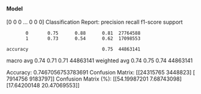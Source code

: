 #### Model
[0 0 0 ... 0 0 0]
Classification Report:
              precision    recall  f1-score   support

           0       0.75      0.88      0.81  27764588
           1       0.73      0.54      0.62  17098553

    accuracy                           0.75  44863141
   macro avg       0.74      0.71      0.71  44863141
weighted avg       0.74      0.75      0.74  44863141

Accuracy: 0.7467056753783691
Confusion Matrix:
[[24315765  3448823]
 [ 7914756  9183797]]
Confusion Matrix (%):
[[54.19987201  7.68743098]
 [17.64200148 20.47069553]]
